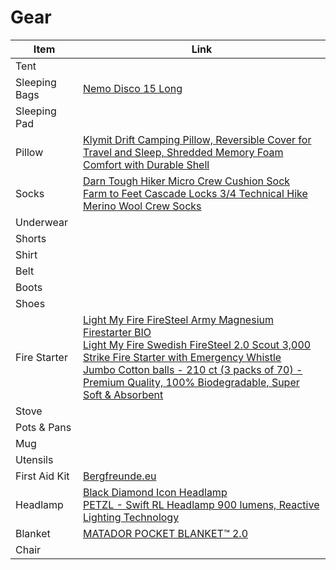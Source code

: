 # Gear

| Item | Link |
| --- | --- |
| Tent | |
| Sleeping Bags | [Nemo Disco 15 Long](https://www.nemoequipment.com/product/disco-mens/) |
| Sleeping Pad | |
| Pillow | [Klymit Drift Camping Pillow, Reversible Cover for Travel and Sleep, Shredded Memory Foam Comfort with Durable Shell](https://www.amazon.com/dp/B082116CML) |
| Socks | [Darn Tough Hiker Micro Crew Cushion Sock](https://www.amazon.com/dp/B074ZGP37B)<br>[Farm to Feet Cascade Locks 3/4 Technical Hike Merino Wool Crew Socks](https://www.amazon.com/dp/B07ND16VMV) |
| Underwear | |
| Shorts | |
| Shirt | |
| Belt | |
| Boots | |
| Shoes | |
| Fire Starter | [Light My Fire FireSteel Army Magnesium Firestarter BIO](https://www.amazon.com/dp/B07NQF38K4)<br>[Light My Fire Swedish FireSteel 2.0 Scout 3,000 Strike Fire Starter with Emergency Whistle](https://www.amazon.com/dp/B004410N4E)<br>[Jumbo Cotton balls - 210 ct (3 packs of 70) - Premium Quality, 100% Biodegradable, Super Soft & Absorbent](https://www.amazon.com/Jumbo-Cotton-balls-Biodegradable-Absorbent/dp/B07NDN212P/) |
| Stove | |
| Pots & Pans | |
| Mug | |
| Utensils | |
| First Aid Kit | [Bergfreunde.eu](https://www.bergfreunde.eu/first-aid/) |
| Headlamp | [Black Diamond Icon Headlamp](https://www.amazon.com/dp/B01LE9Z8PW)<br>[PETZL - Swift RL Headlamp 900 lumens, Reactive Lighting Technology](https://www.amazon.com/dp/B07SB1Y46M) |
| Blanket | [MATADOR POCKET BLANKET™ 2.0](https://matadorup.com/products/pocket-blanket-2-0?variant=34861130950) |
| Chair | |
